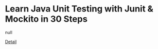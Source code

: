 # Learn Java Unit Testing with Junit & Mockito in 30 Steps

null 

[Detail](https://eduitfree.com/courses/learn-java-unit-testing-with-junit-mockito-in-30-steps)